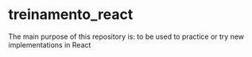 # treinamento_react
The main purpose of this repository is: to be used to practice or try new implementations in React
